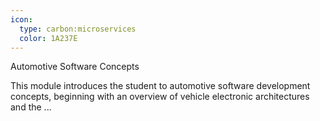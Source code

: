 ```yaml
---
icon:
  type: carbon:microservices
  color: 1A237E
---
```

Automotive Software Concepts

This module introduces the student to automotive software development concepts, beginning with an overview of vehicle electronic architectures and the ... 
